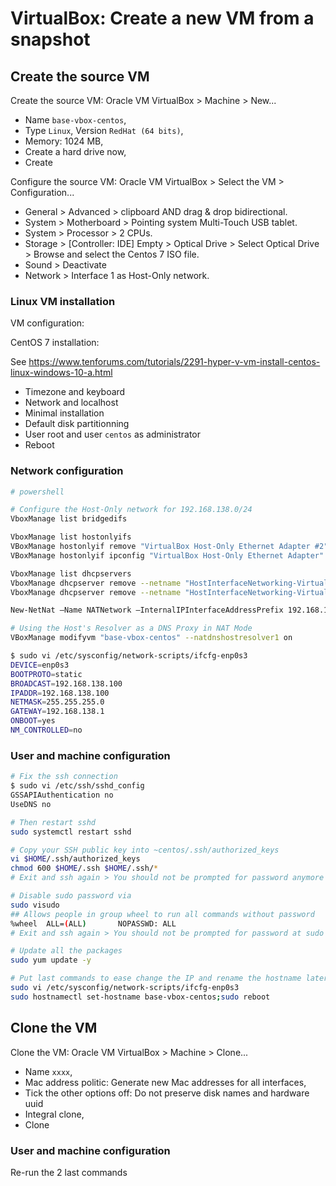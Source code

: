 # VirtualBox: Create a new VM from a snapshot

## Create the source VM

Create the source VM: Oracle VM VirtualBox > Machine > New...
- Name `base-vbox-centos`,
- Type `Linux`, Version `RedHat (64 bits)`,
- Memory: 1024 MB,
- Create a hard drive now,
- Create

Configure the source VM: Oracle VM VirtualBox > Select the VM > Configuration...
- General > Advanced > clipboard AND drag & drop bidirectional.
- System > Motherboard > Pointing system Multi-Touch USB tablet.
- System > Processor > 2 CPUs.
- Storage > [Controller: IDE] Empty > Optical Drive > Select Optical Drive > Browse and select the Centos 7 ISO file.
- Sound > Deactivate
- Network > Interface 1 as Host-Only network.

### Linux VM installation

VM configuration:

CentOS 7 installation:

See https://www.tenforums.com/tutorials/2291-hyper-v-vm-install-centos-linux-windows-10-a.html
- Timezone and keyboard
- Network and localhost
- Minimal installation
- Default disk partitionning
- User root and user `centos` as administrator
- Reboot

### Network configuration

```bash
# powershell

# Configure the Host-Only network for 192.168.138.0/24
VboxManage list bridgedifs

VboxManage list hostonlyifs
VBoxManage hostonlyif remove "VirtualBox Host-Only Ethernet Adapter #2"
VBoxManage hostonlyif ipconfig "VirtualBox Host-Only Ethernet Adapter" -ip 192.168.138.1

VboxManage list dhcpservers
VboxManage dhcpserver remove --netname "HostInterfaceNetworking-VirtualBox Host-Only Ethernet Adapter"
VboxManage dhcpserver remove --netname "HostInterfaceNetworking-VirtualBox Host-Only Ethernet Adapter #2"

New-NetNat –Name NATNetwork –InternalIPInterfaceAddressPrefix 192.168.138.0/24 –Verbose

# Using the Host's Resolver as a DNS Proxy in NAT Mode
VBoxManage modifyvm "base-vbox-centos" --natdnshostresolver1 on
```

```bash
$ sudo vi /etc/sysconfig/network-scripts/ifcfg-enp0s3
DEVICE=enp0s3
BOOTPROTO=static
BROADCAST=192.168.138.100
IPADDR=192.168.138.100
NETMASK=255.255.255.0
GATEWAY=192.168.138.1
ONBOOT=yes
NM_CONTROLLED=no
```

### User and machine configuration

```bash
# Fix the ssh connection
$ sudo vi /etc/ssh/sshd_config
GSSAPIAuthentication no
UseDNS no

# Then restart sshd
sudo systemctl restart sshd

# Copy your SSH public key into ~centos/.ssh/authorized_keys
vi $HOME/.ssh/authorized_keys
chmod 600 $HOME/.ssh $HOME/.ssh/*
# Exit and ssh again > You should not be prompted for password anymore

# Disable sudo password via
sudo visudo
## Allows people in group wheel to run all commands without password
%wheel  ALL=(ALL)       NOPASSWD: ALL
# Exit and ssh again > You should not be prompted for password at sudo anymore

# Update all the packages
sudo yum update -y

# Put last commands to ease change the IP and rename the hostname later
sudo vi /etc/sysconfig/network-scripts/ifcfg-enp0s3
sudo hostnamectl set-hostname base-vbox-centos;sudo reboot
```

## Clone the VM

Clone the VM: Oracle VM VirtualBox > Machine > Clone...
- Name `xxxx`,
- Mac address politic: Generate new Mac addresses for all interfaces,
- Tick the other options off: Do not preserve disk names and hardware uuid
- Integral clone,
- Clone

### User and machine configuration

Re-run the 2 last commands
